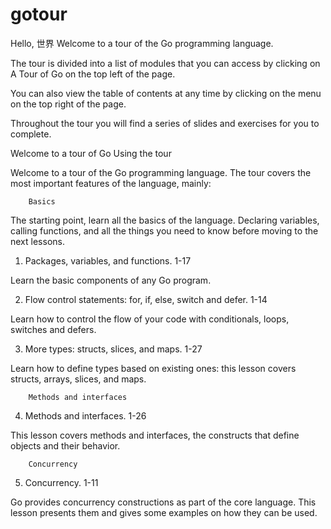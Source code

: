 # gotour

Hello, 世界
Welcome to a tour of the Go programming language.

The tour is divided into a list of modules that you can access by clicking on A Tour of Go on the top left of the page.

You can also view the table of contents at any time by clicking on the menu on the top right of the page.

Throughout the tour you will find a series of slides and exercises for you to complete.

Welcome to a tour of Go
Using the tour

Welcome to a tour of the Go programming language. The tour covers the most important features of the language, mainly:

        Basics

The starting point, learn all the basics of the language.
Declaring variables, calling functions, and all the things you need to know before moving to the next lessons.

1) Packages, variables, and functions. 1-17

Learn the basic components of any Go program.

2) Flow control statements: for, if, else, switch and defer. 1-14

Learn how to control the flow of your code with conditionals, loops, switches and defers.


3) More types: structs, slices, and maps. 1-27

Learn how to define types based on existing ones: this lesson covers structs, arrays, slices, and maps.


        
        Methods and interfaces
4) Methods and interfaces. 1-26

This lesson covers methods and interfaces, the constructs that define objects and their behavior.

        
        Concurrency
5) Concurrency. 1-11

Go provides concurrency constructions as part of the core language. 
This lesson presents them and gives some examples on how they can be used.

